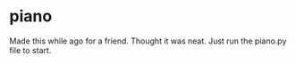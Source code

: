 # piano
Made this while ago for a friend. Thought it was neat.
Just run the piano.py file to start.
